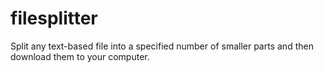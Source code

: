# filesplitter
Split any text-based file into a specified number of smaller parts and then download them to your computer.
